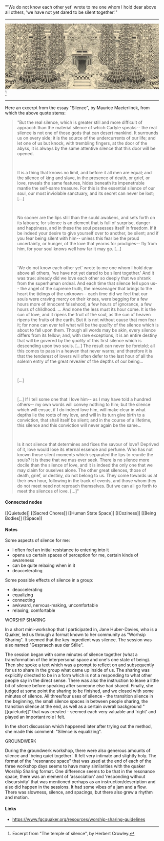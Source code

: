 ---
---

"'We do not know each other yet' wrote to me one whom I hold dear above all others, 'we have not yet dared to be silent together.'"

***
	
<img src="/assets/excerpt-temple-of-silence.jpg"/>[^1]

[^1]: Excerpt from "The temple of silence", by Herbert Crowley. 

***

Here an excerpt from the essay "Silence", by Maurice Maeterlinck, from which the above quote stems: 

>"But the real silence, which is greater still and more difficult of appraoch than the material silence of which Carlyle speaks-- the real silence is not one of those gods that can desert mankind. It surrounds us on every side; it is the source of the undercurrents of our life; and let one of us but knock, with trembling fingers, at the door of the abyss, it is always by the same attentive silence that this door will be opened. 
>
>  <br>
>  
>It is a thing that knows no limit, and before it all men are equal; and the silence of king and slave, in the presence of death, or grief, or love, reveals the same features, hides beneath its impenetrable mantle the self-same treasure. For this is the essential silence of our soul, our most inviolable sanctuary, and its secret can never be lost; [...]  
>  
>  <br>
>  
>No sooner are the lips still than the sould awakens, and sets forth on its labours; for silence is an element that is full of surprise, danger and happiness, and in these the soul possesses itself in freedom. If it be indeed your desire to give yourself over to another, be silent; and if you fear being silent with him-- unless this fear be the proud uncertainty, or hunger, of the love that yearns for prodigies-- fly from him, for your soul knows well how far it may go. [...] 
>
>  <br>
> 
>'We do not know each other yet' wrote to me one whom I hold dear above all others, 'we have not yet dared to be silent together.' And it was true: already did we love each other so deeply that we shrank from the superhuman ordeal. And each time that silence fell upon us-- the angel of the supreme truth, the messenager that brings to the heart the tidings of the unknown-- each time did we feel that our souls were craving mercy on their knees, were begging for a few hours more of innocent falsehood, a few hours of ignorance, a few hours of childhood. ... And none the less must its hour come. It is the sun of love, and it ripens the fruit of the soul, as the sun of heaven ripens the fruits of the earth. But it is not without cause that men fear it; for none can ever tell what will be the *quality* of the silence which is about to fall upon them. Though all words may be akin, every silence differs from its fellow; and, with rare exceptions, it is an entire destiny that will be govered by the *quality* of this first silence which is descending upon two souls. [...] The result can never be foretold; all this comes to pass in a heaven that never warns; and therefore it is that the tenderest of lovers will often defer to the last hour of all the solemn entry of the great revealer of the depths of our being...
>
>  <br>
> 
>[...]
>
>  <br>
> 
>[...] If I tell some one that I love him-- as I may have told a hundred others-- my own words will convey nothing to him; but the silence which will ensue, if I do indeed love him, will make clear in what depths lie the roots of my love, and will in its turn give birth to a conviction, that shall itself be silent; and in the course of a lifetime, this silence and this conviction will never again be the same... 
>
>  <br>
> 
>Is it not silence that determines and fixes the savour of love? Deprived of it, love would lose its eternal essence and perfume. Who has not known those silent moments which separated the lips to reunite the souls? It is these that we mus ever seek. There is no silence more docile than the silence of love, and it is indeed the only one that we may claim for ouselves alone. The other great silences, those of death, grief, or destiny, do not belong to us. They come towards us at their own hour, following in the track of events, and those whom they do not meet need not reproach themselves. But we can all go forth to meet the silences of love. [...]"


	


#### Connected nodes
[[Quietude]]
[[Sacred Chores]]
[[Human State Space]]
[[Coziness]]
[[Being Bodies]]
[[Space]]


#### Notes

Some aspects of silence for me:
- I often feel an initial resistance to entering into it
- opens up certain spaces of perception for me, certain kinds of awareness
- can be quite relaxing when in it
- deaccelerating
	
Some possible effects of silence in a group:
- deaccelerating
- equalizing
- connecting
- awkward, nervous-making, uncomfortable
- relaxing, comfortable

WORSHIP SHARING

In a short mini-workshop that I participated in, Jane Huber-Davies, who is a Quaker, led us through a format known to her community as "Worhsip Sharing". It seemed that the key ingredient was silence. The session was also named "Gespraech aus der Stille". 

The session began with some minutes of silence together (what a transformation of the interpersonal space and one's one state of being). Then she spoke a text which was a prompt to reflect on and subsequently for us to share in the group what came up inside of us. The sharing was explicitly directed to be in a form which is not a responding to what other people say in the direct sense. There was also the instruction to leave a little bit of silence before speaking after someone else had shared. Finally, she judged at some point the sharing to be finished, and we closed with some minutes of silence. All three/four uses of silence - the transition silence in the beginning, the small silence spaces in between people sharing, the transition silence at the end, as well as a certain overall background "[[quietude]]" that was created - seemed each very valuable and 'right' and played an important role I felt. 

In the short discussion which happened later after trying out the method, she made this comment: "Silence is equalizing". 

GROUNDWERK

During the groundwerk workshop, there were also generous amounts of silence and 'being quiet together'. It felt very intimate and slightly holy. The format of the "resonance space" that was used at the end of each of the three workshop days seems to have many similarities with the quaker Worship Sharing format. One difference seems to be that in the resonance space, there was an element of 'association' and 'responding without discursivity' that was mentioned perhaps as an instruction/description and also did happen in the sessions. It had some vibes of a jam and a flow. There was slowness, silence, and spacings, but there also grew a rhythm and motion. 






#### Links
- https://www.fgcquaker.org/resources/worship-sharing-guidelines